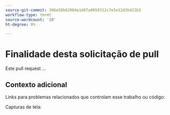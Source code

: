 ```yaml
---
source-git-commit: 306e58b62084e1d87a0959312c7e5e12d3b422b5
workflow-type: tm+mt
source-wordcount: '20'
ht-degree: 0%

---
```

# Finalidade desta solicitação de pull

Este pull request ...

## Contexto adicional

Links para problemas relacionados que controlam esse trabalho ou código:


Capturas de tela:

<!-- Add any other context, such as screenshots or test results that demonstrate a fix.

Thank you for taking the time to contribute to our documentation.
-->
